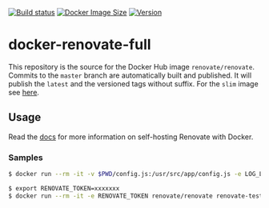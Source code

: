 [![Build status](https://github.com/renovatebot/docker-renovate-full/workflows/build/badge.svg)](https://github.com/renovatebot/docker-renovate-full/actions?query=workflow%3Abuild)
[![Docker Image Size](https://img.shields.io/docker/image-size/renovate/renovate/latest)](https://hub.docker.com/r/renovate/renovate)
[![Version](https://img.shields.io/docker/v/renovate/renovate/latest)](https://hub.docker.com/r/renovate/renovate)

# docker-renovate-full

This repository is the source for the Docker Hub image `renovate/renovate`.
Commits to the `master` branch are automatically built and published.
It will publish the `latest` and the versioned tags without suffix.
For the `slim` image see [here](https://github.com/renovatebot/docker-renovate).

## Usage

Read the [docs](https://docs.renovatebot.com/self-hosting) for more information on self-hosting Renovate with Docker.

### Samples

```sh
$ docker run --rm -it -v $PWD/config.js:/usr/src/app/config.js -e LOG_LEVEL=debug renovate/renovate --include-forks=true renovate-tests/gomod1
```

```sh
$ export RENOVATE_TOKEN=xxxxxxx
$ docker run --rm -it -e RENOVATE_TOKEN renovate/renovate renovate-tests/gomod1
```
